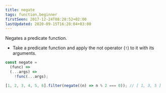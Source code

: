 ```yaml
---
title: negate
tags: function,beginner
firstSeen: 2017-12-24T08:28:52+02:00
lastUpdated: 2020-09-15T16:28:04+03:00
---
```


Negates a predicate function.

- Take a predicate function and apply the not operator (`!`) to it with its arguments.

```js
const negate =
  (func) =>
  (...args) =>
    !func(...args);
```

```js
[1, 2, 3, 4, 5, 6].filter(negate((n) => n % 2 === 0)); // [ 1, 3, 5 ]
```
